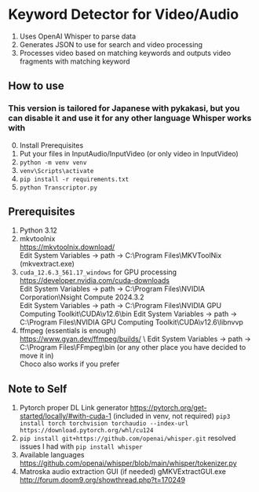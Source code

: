 # Keyword Detector for Video/Audio
1. Uses OpenAI Whisper to parse data
2. Generates JSON to use for search and video processing
3. Processes video based on matching keywords and outputs video fragments with matching keyword

## How to use
### This version is tailored for Japanese with pykakasi, but you can disable it and use it for any other language Whisper works with
0. Install Prerequisites
1. Put your files in InputAudio/InputVideo (or only video in InputVideo)
2. `python -m venv venv`
3. `venv\Scripts\activate`
4. `pip install -r requirements.txt`
3. `python Transcriptor.py`

## Prerequisites
1. Python 3.12
2. mkvtoolnix \
https://mkvtoolnix.download/ \
Edit System Variables -> path -> C:\Program Files\MKVToolNix (mkvextract.exe)
3. `cuda_12.6.3_561.17_windows` for GPU processing \
https://developer.nvidia.com/cuda-downloads \
Edit System Variables -> path -> C:\Program Files\NVIDIA Corporation\Nsight Compute 2024.3.2\
Edit System Variables -> path -> C:\Program Files\NVIDIA GPU Computing Toolkit\CUDA\v12.6\bin
Edit System Variables -> path -> C:\Program Files\NVIDIA GPU Computing Toolkit\CUDA\v12.6\libnvvp
4. ffmpeg (essentials is enough) \
https://www.gyan.dev/ffmpeg/builds/ \ 
Edit System Variables -> path -> C:\Program Files\FFmpeg\bin (or any other place you have decided to move it in) \
Choco also works if you prefer

## Note to Self
1. Pytorch proper DL Link generator https://pytorch.org/get-started/locally/#with-cuda-1 (included in venv, not required)
`pip3 install torch torchvision torchaudio --index-url https://download.pytorch.org/whl/cu124`
2. `pip install git+https://github.com/openai/whisper.git` resolved issues I had with `pip install whisper`
3. Available languages https://github.com/openai/whisper/blob/main/whisper/tokenizer.py
4. Matroska audio extraction GUI (if needed) gMKVExtractGUI.exe 
http://forum.doom9.org/showthread.php?t=170249